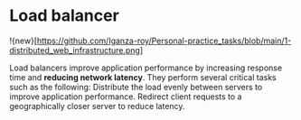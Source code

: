# Load balancer

!{new}[https://github.com/Iganza-roy/Personal-practice_tasks/blob/main/1-distributed_web_infrastructure.png]

Load balancers improve application performance by increasing response time and **reducing network latency**. They perform several critical tasks such as the following: Distribute the load evenly between servers to improve application performance. Redirect client requests to a geographically closer server to reduce latency.
